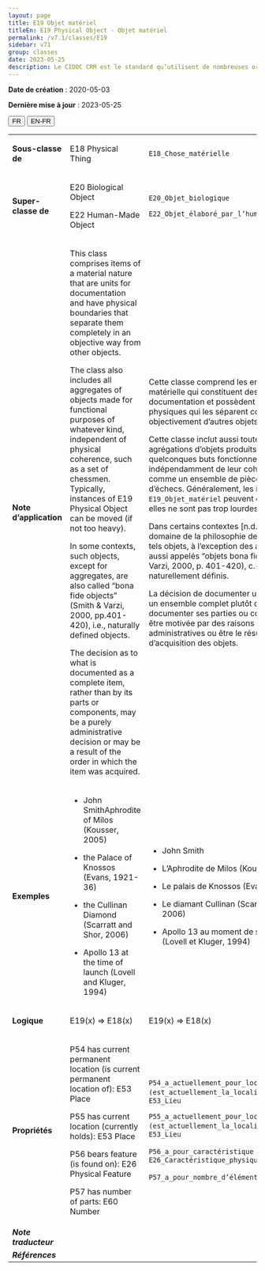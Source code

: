 ```yaml
---
layout: page
title: E19 Objet matériel
titleEn: E19 Physical Object - Objet matériel
permalink: /v7.1/classes/E19
sidebar: v71
group: classes
date: 2023-05-25
description: Le CIDOC CRM est le standard qu’utilisent de nombreuses organisations pour l’échange et l’intégration de jeux de données et de spécifications patrimoniales. Il est développé et maintenu à jour exclusivement en anglais par le CRM SIG, un sous-groupe du Conseil international des musées (ICOM). Ceci est une traduction officielle en français développée par la Traduction en français du CIDOC CRM, une initiative qui offre une version française à jour et accessible ouvertement et gratuitement du standard CIDOC CRM et en démocratise l'usage dans la communauté patrimoniale francophone. ------------ The CIDOC CRM is the standard used by many heritage organizations for the exchange and integration of museum collection datasets and specifications. It is developed and maintained exclusively in English by the CRM SIG, a subgroup of the International Council of Museums (ICOM). This is an official translation developed by the Traduction en français du CIDOC CRM, an initiative offering an open, up-to-date, and free French version of the CIDOC CRM standard, and democratizing its use in the francophone heritage community.
---
```


**Date de création** : 2020-05-03

**Dernière mise à jour** : 2023-05-25

<div class="lang-buttons">
 <button id="fr" class="activate">FR</button>
 <button id="en-fr">EN-FR</button>
</div>

<table>
<tbody>
<tr>
<td><strong>Sous-classe de</strong></td>
<td class="en">
<p>E18 Physical Thing</p>
</td>
<td>
<p><code class="language-plaintext highlighter-rouge">E18_Chose_matérielle</code> </p>
</td>
</tr>
<tr>
<td><strong>Super-classe de</strong></td>
<td class="en">
<p>E20 Biological Object</p>
<p>E22 Human-Made Object</p>
</td>
<td>
<p><code class="language-plaintext highlighter-rouge">E20_Objet_biologique</code> </p>
<p><code class="language-plaintext highlighter-rouge">E22_Objet_élaboré_par_l’humain</code> </p>
</td>
</tr>
<tr>
<td><strong>Note d’application</strong></td>
<td class="en">
<p>This class comprises items of a material nature that are units for documentation and have physical boundaries that separate them completely in an objective way from other objects.</p>
<p>The class also includes all aggregates of objects made for functional purposes of whatever kind, independent of physical coherence, such as a set of chessmen. Typically, instances of E19 Physical Object can be moved (if not too heavy).</p>
<p>In some contexts, such objects, except for aggregates, are also called “bona fide objects” (Smith & Varzi, 2000, pp.401-420), i.e., naturally defined objects.</p>
<p>The decision as to what is documented as a complete item, rather than by its parts or components, may be a purely administrative decision or may be a result of the order in which the item was acquired.</p>
</td>
<td>
<p>Cette classe comprend les entités de nature matérielle qui constituent des unités pour la documentation et possèdent des limites physiques qui les séparent complètement et objectivement d’autres objets.</p>
<p>Cette classe inclut aussi toutes les agrégations d’objets produits pour de quelconques buts fonctionnels, indépendamment de leur cohérence physique, comme un ensemble de pièces de jeu d’échecs. Généralement, les instances de <code class="language-plaintext highlighter-rouge">E19_Objet_matériel</code> peuvent être déplacées (si elles ne sont pas trop lourdes).</p>
<p>Dans certains contextes [n.d.t. comme dans le domaine de la philosophie de la spatialité], de tels objets, à l’exception des agrégats, sont aussi appelés “objets bona fide” (Smith et Varzi, 2000, p. 401-420), c.-à-d. des objets naturellement définis.</p>
<p>La décision de documenter un objet comme un ensemble complet plutôt que de documenter ses parties ou composants peut être motivée par des raisons purement administratives ou être le résultat de l’ordre d’acquisition des objets.</p>
</td>
</tr>
<tr>
<td><strong>Exemples</strong></td>
<td class="en">
<ul>
<li><p>John SmithAphrodite of Milos (Kousser, 2005)</p>
</li>
<li><p>the Palace of Knossos (Evans, 1921-36)</p>
</li>
<li><p>the Cullinan Diamond (Scarratt and Shor, 2006)</p>
</li>
<li><p>Apollo 13 at the time of launch (Lovell and Kluger, 1994)</p>
</li>
</ul>
</td>
<td>
<ul>
<li><p>John Smith</p>
</li>
<li><p>L’Aphrodite de Milos (Kousser, 2005)</p>
</li>
<li><p>Le palais de Knossos (Evans, 1921-1936)</p>
</li>
<li><p>Le diamant Cullinan (Scarratt et Shor, 2006)</p>
</li>
<li><p>Apollo 13 au moment de son lancement (Lovell et Kluger, 1994)</p>
</li>
</ul>
</td>
</tr>
<tr>
<td><strong>Logique</strong></td>
<td class="en">
<p>E19(x) ⇒ E18(x)</p>
</td>
<td>
<p>E19(x) ⇒ E18(x)</p>
</td>
</tr>
<tr>
<td><strong>Propriétés</strong></td>
<td class="en">
<p>P54 has current permanent location (is current permanent location of): E53 Place</p>
<p>P55 has current location (currently holds): E53 Place</p>
<p>P56 bears feature (is found on): E26 Physical Feature</p>
<p>P57 has number of parts: E60 Number</p>
</td>
<td>
<p><code class="language-plaintext highlighter-rouge">P54_a_actuellement_pour_localisation_fixe (est_actuellement_la_localisation_fixe_de)</code> : <code class="language-plaintext highlighter-rouge">E53_Lieu</code></p>
<p><code class="language-plaintext highlighter-rouge">P55_a_actuellement_pour_localisation (est_actuellement_la_localisation_de)</code> : <code class="language-plaintext highlighter-rouge">E53_Lieu</code></p>
<p><code class="language-plaintext highlighter-rouge">P56_a_pour_caractéristique (se_trouve_sur)</code> : <code class="language-plaintext highlighter-rouge">E26_Caractéristique_physique</code></p>
<p><code class="language-plaintext highlighter-rouge">P57_a_pour_nombre_d’éléments</code> : <code class="language-plaintext highlighter-rouge">E60_Nombre</code> </p>
</td>
</tr>
<tr>
<td><strong><em>Note traducteur</em></strong></td>
<td colspan="2">
</td>
</tr>
<tr>
<td><strong><em>Références</em></strong></td>
<td colspan="2">
</td>
</tr>
</tbody>
</table>
